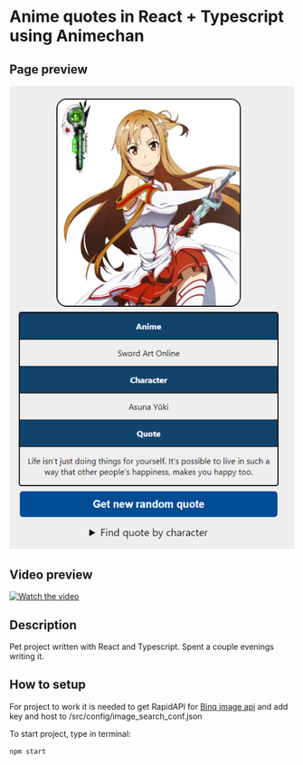 # Anime quotes in React + Typescript using Animechan
## Page preview
![Page preview](/readme/page-example.png)
## Video preview
[![Watch the video](https://img.youtube.com/vi/H4QfaSYLsYc/maxresdefault.jpg)](https://youtu.be/H4QfaSYLsYc)
## Description
Pet project written with React and Typescript. Spent a couple evenings writing it.
## How to setup
For project to work it is needed to get RapidAPI for [Binq image api](https://rapidapi.com/microsoft-azure-org-microsoft-cognitive-services/api/bing-image-search1/) and add key and host to /src/config/image_search_conf.json

To start project, type in terminal:
```
npm start
```